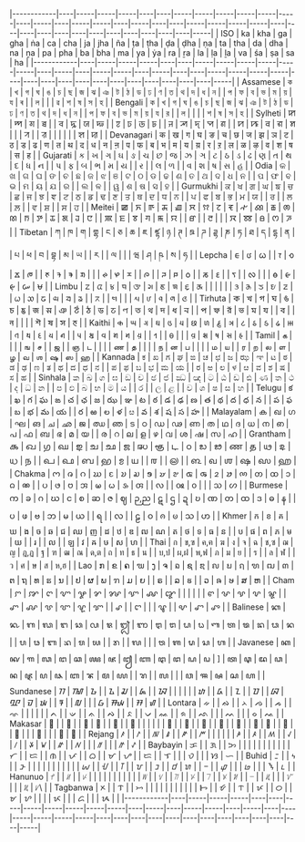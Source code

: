 |------------|----|-----|-----|-----|----|----|-----|-----|-----|-----|-----|-----|----|-----|----|-----|-----|----|-----|----|----|-----|-----|-----|-----|----|----|----|----|----|----|----|----|----|----|----|----|-----|
| ISO        | ka | kha | ga  | gha | ṅa | ca | cha | ja  | jha | ña  | ṭa  | ṭha | ḍa | ḍha | ṇa | ta  | tha | da | dha | na | ṉa | pa  | pha | ba  | bha | ma | ya | ẏa | ra | ṟa | la | ḷa | ḻa | va | śa | ṣa | sa | ha  |
|------------|----|-----|-----|-----|----|----|-----|-----|-----|-----|-----|-----|----|-----|----|-----|-----|----|-----|----|----|-----|-----|-----|-----|----|----|----|----|----|----|----|----|----|----|----|----|-----|
| Assamese   | ক  | খ   | গ   | ঘ   | ঙ  | চ  | ছ   | জ   | ঝ   | ঞ   | ট   | ঠ   | ড  | ঢ   | ণ  | ত   | থ   | দ  | ধ   | ন  |    | প   | ফ   | ব   | ভ   | ম  | য়  | য  | ৰ  |    | ল  |    |    | ৱ  | শ  | ষ  | স  | হ   |
| Bengali    | ক  | খ   | গ   | ঘ   | ঙ  | চ  | ছ   | জ   | ঝ   | ঞ   | ট   | ঠ   | ড  | ঢ   | ণ  | ত   | থ   | দ  | ধ   | ন  |    | প   | ফ   | ব   | ভ   | ম  | য়  | য  | র  |    | ল  |    |    |    | শ  | ষ  | স  | হ   |
| Sylheti    | ꠇ  | ꠈ   | ꠉ   | ꠊ   |    | ꠌ  | ꠍ   | ꠎ   | ꠏ   |     | ꠐ   | ꠑ   | ꠒ  | ꠓ   |    | ꠔ   | ꠕ   | ꠖ  | ꠗ   | ꠘ  |    | ꠙ   | ꠚ   | ꠛ   | ꠜ   | ꠝ  |    |    | ꠞ  |    | ꠟ  |    |    |    |    |    | ꠡ  | ꠢ   |
| Devanagari | क  | ख   | ग   | घ   | ङ  | च  | छ   | ज   | झ   | ञ   | ट   | ठ   | ड  | ढ   | ण  | त   | थ   | द  | ध   | न  | ऩ  | प   | फ   | ब   | भ   | म  | य  | य़  | र  | ऱ  | ल  | ळ  | ऴ  | व  | श  | ष  | स  | ह   |
| Gujarati   | ક  | ખ   | ગ   | ઘ   | ઙ  | ચ  | છ   | જ   | ઝ   | ઞ   | ટ   | ઠ   | ડ  | ઢ   | ણ  | ત   | થ   | દ  | ધ   | ન  |    | પ   | ફ   | બ   | ભ   | મ  | ય  |    | ર  |    | લ  | ળ  |    | વ  | શ  | ષ  | સ  | હ   |
| Odia       | କ  | ଖ   | ଗ   | ଘ   | ଙ  | ଚ  | ଛ   | ଜ   | ଝ   | ଞ   | ଟ   | ଠ   | ଡ  | ଢ   | ଣ  | ତ   | ଥ   | ଦ  | ଧ   | ନ  |    | ପ   | ଫ   | ବ   | ଭ   | ମ  | ୟ  | ଯ  | ର  |    | ଲ  | ଳ  |    | ୱ  | ଶ  | ଷ  | ସ  | ହ   |
| Gurmukhi   | ਕ  | ਖ   | ਗ   | ਘ   | ਙ  | ਚ  | ਛ   | ਜ   | ਝ   | ਞ   | ਟ   | ਠ   | ਡ  | ਢ   | ਣ  | ਤ   | ਥ   | ਦ  | ਧ   | ਨ  |    | ਪ   | ਫ   | ਬ   | ਭ   | ਮ  | ਯ  |    | ਰ  |    | ਲ  | ਲ਼  |    | ਵ  | ਸ਼  |    | ਸ  | ਹ   |
| Meitei     | ꯀ  | ꯈ   | ꯒ   | ꯘ   | ꯉ  | ꯆ  | ꫢ   | ꯖ   | ꯓ   | ꫣ   | ꫤ   | ꫥ   | ꫦ  | ꫧ   | ꫨ  | ꯇ   | ꯊ   | ꯗ  | ꯙ   | ꯅ  |    | ꯄ   | ꯐ   | ꯕ   | ꯚ   | ꯃ  | ꯌ  |    | ꯔ  |    | ꯂ  |    |    | ꯋ  | ꫩ  | ꫪ  | ꯁ  | ꯍ   |
| Tibetan    | ཀ  | ཁ   | ག   | གྷ   | ང  | ཅ  | ཆ   | ཇ   | ཛྷ   | ཉ   | ཊ   | ཋ   | ཌ  | ཌྷ   | ཎ  | ཏ   | ཐ   | ད  | དྷ   | ན  |    | པ   | ཕ   | བ   | བྷ   | མ  | ཡ  |    | ར  |    | ལ  |    |    | ཝ  | ཤ  | ཥ  | ས  | ཧ   |
| Lepcha     | ᰀ  | ᰂ   | ᰃ   |     | ᰅ  | ᰆ  | ᰇ   | ᰈ   |     | ᰉ   | ᱍ   | ᱎ   | ᱏ  |     |    | ᰊ   | ᰋ   | ᰌ  |     | ᰍ  |    | ᰎ   | ᰐ   | ᰓ   |     | ᰕ  | ᰚ  |    | ᰛ  |    | ᰜ  |    |    | ᰟ  | ᰡ  | ᰡ᰷  | ᰠ  | ᰝ   |
| Limbu      | ᤁ  | ᤂ   | ᤃ   | ᤄ   | ᤅ  | ᤆ  | ᤇ   | ᤈ   | ᤉ   | ᤊ   |     |     |    |     |    | ᤋ   | ᤌ   | ᤍ  | ᤎ   | ᤏ  |    | ᤐ   | ᤑ   | ᤒ   | ᤓ   | ᤔ  | ᤕ  |    | ᤖ  |    | ᤗ  |    |    | ᤘ  | ᤙ  | ᤚ  | ᤛ  | ᤜ   |
| Tirhuta    | 𑒏  | 𑒐   | 𑒑   | 𑒒   | 𑒓  | 𑒔  | 𑒕   | 𑒖   | 𑒗   | 𑒘   | 𑒙   | 𑒚   | 𑒛  | 𑒜   | 𑒝  | 𑒞   | 𑒟   | 𑒠  | 𑒡   | 𑒢  |    | 𑒣   | 𑒤   | 𑒥   | 𑒦   | 𑒧  | 𑒨  |    | 𑒩  |    | 𑒪  |    |    |    | 𑒬  | 𑒭  | 𑒮  | 𑒯   |
| Kaithi     | 𑂍  | 𑂎   | 𑂏   | 𑂐   | 𑂑  | 𑂒  | 𑂓   | 𑂔   | 𑂕   | 𑂖   | 𑂗   | 𑂘   | 𑂙  | 𑂛   | 𑂝  | 𑂞   | 𑂟   | 𑂠  | 𑂡   | 𑂢  |    | 𑂣   | 𑂤   | 𑂥   | 𑂦   | 𑂧  | 𑂨  |    | 𑂩  |    | 𑂪  |    |    | 𑂫  | 𑂬  | 𑂭  | 𑂮  | 𑂯   |
| Tamil      | க  |     |     |     | ங  | ச  |     | ஜ   |     | ஞ   | ட   |     |    |     | ண  | த   |     |    |     | ந  | ன  | ப   |     |     |     | ம  | ய  |    | ர  | ற  | ல  | ள  | ழ  | வ  | ஶ  | ஷ  | ஸ  | ஹ   |
| Kannada    | ಕ  | ಖ   | ಗ   | ಘ   | ಙ  | ಚ  | ಛ   | ಜ   | ಝ   | ಞ   | ಟ   | ಠ   | ಡ  | ಢ   | ಣ  | ತ   | ಥ   | ದ  | ಧ   | ನ  |    | ಪ   | ಫ   | ಬ   | ಭ   | ಮ  | ಯ  |    | ರ  | ಱ  | ಲ  | ಳ  | ೞ  | ವ  | ಶ  | ಷ  | ಸ  | ಹ   |
| Sinhala    | ක  | ඛ   | ග   | ඝ   | ඞ  | ච  | ඡ   | ජ   | ඣ   | ඤ   | ට   | ඨ   | ඩ  | ඪ   | ණ  | ත   | ථ   | ද  | ධ   | න  |    | ප   | ඵ   | බ   | භ   | ම  | ය  |    | ර  |    | ල  | ළ  |    | ව  | ශ  | ෂ  | ස  | හ   |
| Telugu     | క  | ఖ   | గ   | ఘ   | ఙ  | చ  | ఛ   | జ   | ఝ   | ఞ   | ట   | ఠ   | డ  | ఢ   | ణ  | త   | థ   | ద  | ధ   | న  |    | ప   | ఫ   | బ   | భ   | మ  | య  |    | ర  | ఱ  | ల  | ళ  | ೞ  | వ  | శ  | ష  | స  | హ   |
| Malayalam  | ക  | ഖ   | ഗ   | ഘ   | ങ  | ച  | ഛ   | ജ   | ഝ   | ഞ   | ട   | ഠ   | ഡ  | ഢ   | ണ  | ത   | ഥ   | ദ  | ധ   | ന  | ഩ  | പ   | ഫ   | ബ   | ഭ   | മ  | യ  |    | ര  | റ  | ല  | ള  | ഴ  | വ  | ശ  | ഷ  | സ  | ഹ   |
| Grantham   | 𑌕  | 𑌖   | 𑌗   | 𑌘   | 𑌙  | 𑌚  | 𑌛   | 𑌜   | 𑌝   | 𑌞   | 𑌟   | 𑌠   | 𑌡  | 𑌢   | 𑌣  | 𑌤   | 𑌥   | 𑌦  | 𑌧   | 𑌨  |    | 𑌪   | 𑌫   | 𑌬   | 𑌭   | 𑌮  | 𑌯  |    | 𑌰  |    | 𑌲  |    | 𑌳  | 𑌵  | 𑌶  | 𑌷  | 𑌸  | 𑌹   |
| Chakma     | 𑄇  | 𑄈   | 𑄉   | 𑄊   | 𑄋  | 𑄌  | 𑄍   | 𑄎   | 𑄏   | 𑄐   | 𑄑   | 𑄒   | 𑄓  | 𑄔   | 𑄕  | 𑄖   | 𑄗   | 𑄘  | 𑄙   | 𑄚  |    | 𑄛   | 𑄜   | 𑄝   | 𑄞   | 𑄟  | 𑄠  | 𑄡  | 𑄢  |    | 𑄣  |    | 𑅄  | 𑄤  |    |    | 𑄥  | 𑄦   |
| Burmese    | က  | ခ   | ဂ   | ဃ   | င  | စ  | ဆ   | ဇ   | ဈ   | ဉ,ည | ဋ   | ဌ   | ဍ  | ဎ   | ဏ  | တ   | ထ   | ဒ  | ဓ   | န  |    | ပ   | ဖ   | ဗ   | ဘ   | မ  | ယ  |    | ရ  |    | လ  |    | ဠ  | ဝ  | ၐ  | ၑ  | သ  | ဟ   |
| Khmer      | ក  | ខ   | គ   | ឃ   | ង  | ច  | ឆ   | ជ   | ឈ   | ញ   | ដ   | ឋ   | ឌ  | ឍ   | ណ  | ត   | ថ   | ទ  | ធ   | ន  |    | ប   | ផ   | ព   | ភ   | ម  | យ  |    | រ  |    | ល  |    | ឡ  | វ  | ឝ  | ឞ  | ស  | ហ   |
| Thai       | ก  | ข,ฃ | ค,ฅ | ฆ   | ง  | จ  | ฉ   | ช,ซ | ฌ   | ญ   | ฎ,ฏ | ฐ   | ฑ  | ฒ   | ณ  | ด,ต | ถ   | ท  | ธ   | น  |    | บ,ป | ผ,ฝ | พ,ฟ | ภ   | ม  | ย  |    | ร  |    | ล  | ฬ  |    | ว  | ศ  | ษ  | ส  | ห,ฮ |
| Lao        | ກ  | ຂ   | ຄ   | ຆ   | ງ  | ຈ  | ຉ   | ຊ   | ຌ   | ຎ   | ຏ   | ຐ   | ຑ  | ຒ   | ຓ  | ຕ   | ຖ   | ທ  | ຘ   | ນ  |    | ປ   | ຜ   | ພ   | ຠ   | ມ  | ຍ  |    | ຣ  |    | ລ  | ຬ  |    | ວ  | ຨ  | ຩ  | ສ  | ຫ   |
| Cham       | ꨆ  | ꨇ   | ꨈ   | ꨉ   | ꨋ  | ꨌ  | ꨍ   | ꨎ   | ꨏ   | ꨑ   |     |     |    |     |    | ꨓ   | ꨔ   | ꨕ  | ꨖ   | ꨘ  |    | ꨚ   | ꨜ   | ꨝ   | ꨞ   | ꨠ  | ꨢ  |    | ꨣ  |    | ꨤ  |    |    | ꨥ  |    | ꨦ  | ꨧ  | ꨨ   |
| Balinese   | ᬓ  | ᬔ   | ᬕ   | ᬖ   | ᬗ  | ᬘ  | ᬙ   | ᬚ   | ᬛ   | ᬜ   | ᬝ   | ᬞ   | ᬟ  | ᬠ   | ᬡ  | ᬢ   | ᬣ   | ᬤ  | ᬥ   | ᬦ  |    | ᬧ   | ᬨ   | ᬩ   | ᬪ   | ᬫ  | ᬬ  |    | ᬭ  |    | ᬮ  |    |    | ᬯ  | ᬰ  | ᬱ  | ᬲ  | ᬳ   |
| Javanese   | ꦏ  | ꦑ   | ꦒ   | ꦓ   | ꦔ  | ꦕ  | ꦖ   | ꦗ   | ꦙ   | ꦚ   | ꦛ   | ꦜ   | ꦝ  | ꦞ   | ]  | ꦠ   | ꦡ   | ꦢ  | ꦣ   | ꦤ  | ꦘ  | ꦥ   | ꦦ   | ꦧ   | ꦨ   | ꦩ  | ꦪ  |    | ꦫ  |    | ꦭ  |    |    | ꦮ  | ꦯ  | ꦰ  | ꦱ  | ꦲ   |
| Sundanese  | ᮊ  | ᮮ   | ᮌ   |     | ᮍ  | ᮎ  |     | ᮏ   |     | ᮑ   |     |     |    |     |    | ᮒ   |     | ᮓ  |     | ᮔ  |    | ᮕ   |     | ᮘ   | ᮽ   | ᮙ  | ᮚ  |    | ᮛ  |    | ᮜ  |    |    | ᮝ  | ᮯ  |    | ᮞ  | ᮠ   |
| Lontara    | ᨀ  |     | ᨁ   |     | ᨂ  | ᨌ  |     | ᨍ   |     | ᨎ   |     |     |    |     |    | ᨈ   |     | ᨉ  |     | ᨊ  |    | ᨄ   |     | ᨅ   |     | ᨆ  | ᨐ  |    | ᨑ  |    | ᨒ  |    |    | ᨓ  |    |    | ᨔ  | ᨕ   |
| Makasar    | 𑻠  |     | 𑻡   |     | 𑻢  | 𑻩  |     | 𑻪   |     | 𑻫   |     |     |    |     |    | 𑻦   |     | 𑻧  |     | 𑻨  |    | 𑻣   |     | 𑻤   |     | 𑻥  | 𑻬  |    | 𑻭  |    | 𑻮  |    |    | 𑻯  |    |    | 𑻰  | 𑻱   |
| Rejang     | ꤰ  |     | ꤱ   |     | ꤲ  | ꤹ  |     | ꤺ   |     | ꤻ   |     |     |    |     |    | ꤳ   |     | ꤴ  |     | ꤵ  |    | ꤶ   |     | ꤷ   |     | ꤸ  | ꤿ  |    | ꤽ  |    | ꤾ  |    |    | ꥀ  |    |    | ꤼ  | ꥁ   |
| Baybayin   | ᜃ  |     | ᜄ   |     | ᜅ  |    |     |     |     |     |     |     |    |     |    | ᜆ   |     | ᜇ  |     | ᜈ  |    | ᜉ   |     | ᜊ   |     | ᜋ  | ᜌ  |    | ᜇ  |    | ᜎ  |    |    | ᜏ  |    |    | ᜐ  | ᜑ   |
| Buhid      | ᝃ  |     | ᝄ   |     | ᝅ  |    |     |     |     |     |     |     |    |     |    | ᝆ   |     | ᝇ  |     | ᝈ  |    | ᝉ   |     | ᝊ   |     | ᝋ  | ᝌ  |    | ᝍ  |    | ᝎ  |    |    | ᝏ  |    |    | ᝐ  | ᝑ   |
| Hanunuo    | ᜣ  |     | ᜤ   |     | ᜥ  |    |     |     |     |     |     |     |    |     |    | ᜦ   |     | ᜧ  |     | ᜨ  |    | ᜩ   |     | ᜪ   |     | ᜫ  | ᜬ  |    | ᜭ  |    | ᜮ  |    |    | ᜯ  |    |    | ᜰ  | ᜱ\  |
| Tagbanwa   | ᝣ  |     | ᝤ   |     | ᝥ  |    |     |     |     |     |     |     |    |     |    | ᝦ   |     | ᝧ  |     | ᝨ  |    | ᝩ   |     | ᝪ   |     | ᝫ  | ᝬ  |    |    |    | ᝮ  |    |    | ᝯ  |    |    | ᝰ  |     |
|------------|----|-----|-----|-----|----|----|-----|-----|-----|-----|-----|-----|----|-----|----|-----|-----|----|-----|----|----|-----|-----|-----|-----|----|----|----|----|----|----|----|----|----|----|----|----|-----|
